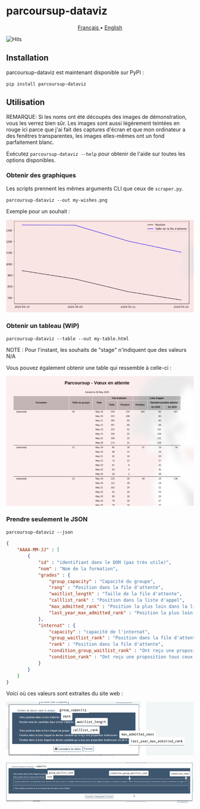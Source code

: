 # parcoursup-dataviz

<center> <a href="README_FR.md"> Français </a> &bull; <a href="README.md"> English </a> </center>

![Hits](https://hitcounter.pythonanywhere.com/count/tag.svg?url=https%3A%2F%2Fgithub.com%2Fewen-lbh%2Fparcoursup-dataviz)


## Installation

parcoursup-dataviz est maintenant disponible sur PyPI :

```
pip install parcoursup-dataviz
```

## Utilisation

REMARQUE: Si les noms ont été découpés des images de démonstration, vous les verrez bien sûr. Les images sont aussi légèrement teintées en rouge ici parce que j'ai fait des captures d'écran et que mon ordinateur a des fenêtres transparentes, les images elles-mêmes ont un fond parfaitement blanc.

Exécutez `parcoursup-dataviz --help` pour obtenir de l'aide sur toutes les options disponibles.

### Obtenir des graphiques

Les scripts prennent les mêmes arguments CLI que ceux de `scraper.py`.

```sh-session
parcoursup-dataviz --out my-wishes.png
```

Exemple pour un souhait :

![Un graphique représentant la position et la longueur de la liste d'attente dans le temps pour un souhait](./demo-graph.png)

### Obtenir un tableau (WIP)

```
parcoursup-dataviz --table --out my-table.html
```

NOTE : Pour l'instant, les souhaits de "stage" n'indiquent que des valeurs N/A

Vous pouvez également obtenir une table qui ressemble à celle-ci :

![Tableau indiquant les numéros pour trois souhaits](./demo-table.png)


### Prendre seulement le JSON

```
parcoursup-dataviz --json
```

```json
{
    "AAAA-MM-JJ" : [
        {
            "id" : "identifiant dans le DOM (pas très utile)",
            "nom" : "Nom de la formation",
            "grades" : {
                "group_capacity" : "Capacité du groupe",
                "rang" : "Position dans la file d'attente",
                "waitlist_length" : "Taille de la file d'attente",
                "calllist_rank" : "Position dans la liste d'appel",
                "max_admitted_rank" : "Position la plus loin dans la liste d'appel à avoir été acceptée cette année",
                "last_year_max_admitted_rank" : "Position la plus loin dans la liste d'appel à avoir été acceptée en 2019",
            },
            "internat" : {
                "capacity" : "capacité de l'internat",
                "group_waitlist_rank" : "Position dans la file d'attente du groupe",
                "rank" : "Position dans la file d'attente",
                "condition_group_waitlist_rank" : "Ont reçu une proposition tous ceux qui était positionnés avant où à cette position dans la file d'attente du groupe (ET voir condition_rank)",
                "condition_rank" : "Ont reçu une proposition tous ceux qui étaient positionnés avant où à cette position dans la file d'attente (ET voir condition_group_waitlist_rank)",
            }
        }
    ]
}
```

Voici où ces valeurs sont extraites du site web :

![interface parcoursup pour les rangs avec des étiquettes indiquant les clés JSON correspondantes](ranks-properties-explanation.png)

![interface parcoursup pour les grades d'internat avec des étiquettes indiquant les clés JSON correspondantes](internat-properties-explanation.png)
